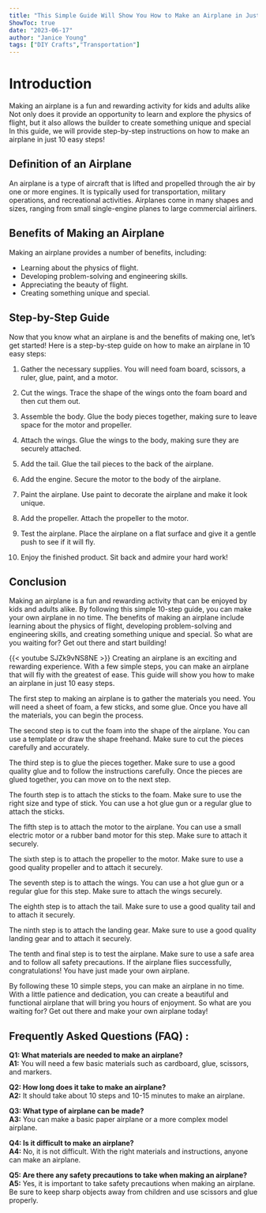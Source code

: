 ```yaml
---
title: "This Simple Guide Will Show You How to Make an Airplane in Just 10 Easy Steps!"
ShowToc: true 
date: "2023-06-17"
author: "Janice Young" 
tags: ["DIY Crafts","Transportation"]
---
```

# Introduction

Making an airplane is a fun and rewarding activity for kids and adults alike Not only does it provide an opportunity to learn and explore the physics of flight, but it also allows the builder to create something unique and special In this guide, we will provide step-by-step instructions on how to make an airplane in just 10 easy steps!

## Definition of an Airplane

An airplane is a type of aircraft that is lifted and propelled through the air by one or more engines. It is typically used for transportation, military operations, and recreational activities. Airplanes come in many shapes and sizes, ranging from small single-engine planes to large commercial airliners.

## Benefits of Making an Airplane

Making an airplane provides a number of benefits, including:

- Learning about the physics of flight.
- Developing problem-solving and engineering skills.
- Appreciating the beauty of flight.
- Creating something unique and special.

## Step-by-Step Guide

Now that you know what an airplane is and the benefits of making one, let’s get started! Here is a step-by-step guide on how to make an airplane in 10 easy steps:

1. Gather the necessary supplies. You will need foam board, scissors, a ruler, glue, paint, and a motor.

2. Cut the wings. Trace the shape of the wings onto the foam board and then cut them out.

3. Assemble the body. Glue the body pieces together, making sure to leave space for the motor and propeller.

4. Attach the wings. Glue the wings to the body, making sure they are securely attached.

5. Add the tail. Glue the tail pieces to the back of the airplane.

6. Add the engine. Secure the motor to the body of the airplane.

7. Paint the airplane. Use paint to decorate the airplane and make it look unique.

8. Add the propeller. Attach the propeller to the motor.

9. Test the airplane. Place the airplane on a flat surface and give it a gentle push to see if it will fly.

10. Enjoy the finished product. Sit back and admire your hard work!

## Conclusion

Making an airplane is a fun and rewarding activity that can be enjoyed by kids and adults alike. By following this simple 10-step guide, you can make your own airplane in no time. The benefits of making an airplane include learning about the physics of flight, developing problem-solving and engineering skills, and creating something unique and special. So what are you waiting for? Get out there and start building!

{{< youtube SJZk9vNS8NE >}} 
Creating an airplane is an exciting and rewarding experience. With a few simple steps, you can make an airplane that will fly with the greatest of ease. This guide will show you how to make an airplane in just 10 easy steps. 

The first step to making an airplane is to gather the materials you need. You will need a sheet of foam, a few sticks, and some glue. Once you have all the materials, you can begin the process. 

The second step is to cut the foam into the shape of the airplane. You can use a template or draw the shape freehand. Make sure to cut the pieces carefully and accurately. 

The third step is to glue the pieces together. Make sure to use a good quality glue and to follow the instructions carefully. Once the pieces are glued together, you can move on to the next step. 

The fourth step is to attach the sticks to the foam. Make sure to use the right size and type of stick. You can use a hot glue gun or a regular glue to attach the sticks. 

The fifth step is to attach the motor to the airplane. You can use a small electric motor or a rubber band motor for this step. Make sure to attach it securely. 

The sixth step is to attach the propeller to the motor. Make sure to use a good quality propeller and to attach it securely. 

The seventh step is to attach the wings. You can use a hot glue gun or a regular glue for this step. Make sure to attach the wings securely. 

The eighth step is to attach the tail. Make sure to use a good quality tail and to attach it securely. 

The ninth step is to attach the landing gear. Make sure to use a good quality landing gear and to attach it securely. 

The tenth and final step is to test the airplane. Make sure to use a safe area and to follow all safety precautions. If the airplane flies successfully, congratulations! You have just made your own airplane. 

By following these 10 simple steps, you can make an airplane in no time. With a little patience and dedication, you can create a beautiful and functional airplane that will bring you hours of enjoyment. So what are you waiting for? Get out there and make your own airplane today!

## Frequently Asked Questions (FAQ) :
**Q1: What materials are needed to make an airplane?**
<br>
**A1:** You will need a few basic materials such as cardboard, glue, scissors, and markers.

**Q2: How long does it take to make an airplane?**
<br>
**A2:** It should take about 10 steps and 10-15 minutes to make an airplane.

**Q3: What type of airplane can be made?**
<br>
**A3:** You can make a basic paper airplane or a more complex model airplane.

**Q4: Is it difficult to make an airplane?**
<br>
**A4:** No, it is not difficult. With the right materials and instructions, anyone can make an airplane.

**Q5: Are there any safety precautions to take when making an airplane?**
<br>
**A5:** Yes, it is important to take safety precautions when making an airplane. Be sure to keep sharp objects away from children and use scissors and glue properly.




